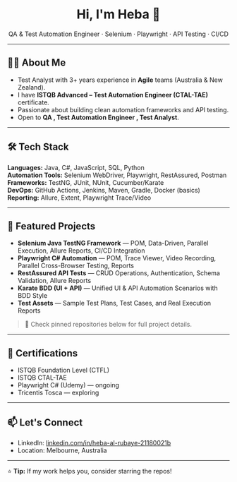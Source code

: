 <h1 align="center">Hi, I'm Heba 👋</h1>
<p align="center">
QA & Test Automation Engineer · Selenium · Playwright · API Testing · CI/CD  
</p>

---

## 👩‍💻 About Me
- Test Analyst with 3+ years experience in **Agile** teams (Australia & New Zealand).
- I have **ISTQB Advanced – Test Automation Engineer (CTAL-TAE)** certificate.
- Passionate about building clean automation frameworks and API testing.
- Open to **QA , Test Automation Engineer , Test Analyst**.

---

## 🛠 Tech Stack
**Languages:** Java, C#, JavaScript, SQL, Python  
**Automation Tools:** Selenium WebDriver, Playwright, RestAssured, Postman  
**Frameworks:** TestNG, JUnit, NUnit, Cucumber/Karate  
**DevOps:** GitHub Actions, Jenkins, Maven, Gradle, Docker (basics)  
**Reporting:** Allure, Extent, Playwright Trace/Video

---

## 🚀 Featured Projects  

- **Selenium Java TestNG Framework** — POM, Data-Driven, Parallel Execution, Allure Reports, CI/CD Integration  
- **Playwright C# Automation** — POM, Trace Viewer, Video Recording, Parallel Cross-Browser Testing, Reports  
- **RestAssured API Tests** — CRUD Operations, Authentication, Schema Validation, Allure Reports  
- **Karate BDD (UI + API)** — Unified UI & API Automation Scenarios with BDD Style  
- **Test Assets** — Sample Test Plans, Test Cases, and Real Execution Reports  

> 📌 Check pinned repositories below for full project details.

---

## 📜 Certifications
- ISTQB Foundation Level (CTFL)
- ISTQB CTAL-TAE
- Playwright C# (Udemy) — ongoing
- Tricentis Tosca — exploring

---

## 📫 Let's Connect
- LinkedIn: [linkedin.com/in/heba-al-rubaye-21180021b](https://www.linkedin.com/in/heba-al-rubaye-21180021b)
- Location: Melbourne, Australia

---

⭐ **Tip:** If my work helps you, consider starring the repos!
